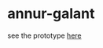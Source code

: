 # annur-galant
see the prototype <a href="http://undanganmanten.my.id/frida-angga" target="_blank">here</a>
